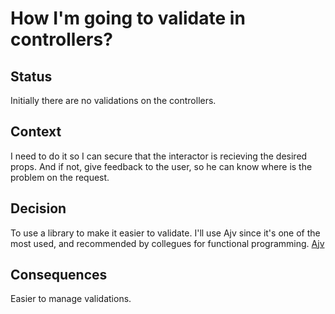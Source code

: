 # How I'm going to validate in controllers?

## Status

Initially there are no validations on the controllers.

## Context

I need to do it so I can secure that the interactor is recieving the desired props. And if not, give feedback to the user, so he can know where is the problem on the request.

## Decision

To use a library to make it easier to validate. I'll use Ajv since it's one of the most used, and recommended by collegues for functional programming. [Ajv](https://ajv.js.org/)

## Consequences

Easier to manage validations.
